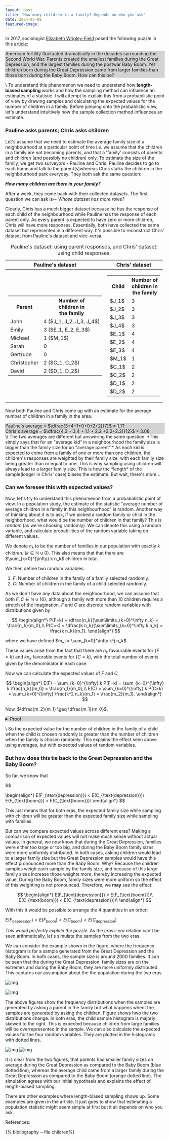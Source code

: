 ```yaml
---
layout: post
title: "How many children in a family? Depends on who you ask"
date: 2024-05-08
featured-image:
---
```


In 2017, sociologist [Elizabeth Wrigley-Field](https://cla.umn.edu/about/directory/profile/ewf) posed the following puzzle in this [article](https://www.edge.org/response-detail/27022):

<div style="background-color: lightgrey" id="text_block">
American fertility fluctuated dramatically in the decades surrounding the Second World War. Parents created the smallest families during the Great Depression, and the largest families during the postwar Baby Boom. Yet children born during the Great Depression came from larger families than those born during the Baby Boom. How can this be?
</div>

\\
To understand this phenomenon we need to understand how **length-biased sampling** works and how the sampling method can influence an estimates of a statistic. I will attempt to explain this from a probabilistic point of view by drawing samples and calculating the expected values for the number of children in a family. Before jumping onto the probablistic view, let's understand intuitively how the sample collection method influences an estimate.

### Pauline asks parents; Chris asks children

Let's assume that we need to estimate the average family size of a neighbourhood at a particular point of time i.e. we assume that the children in a family are not becoming parents, and that a 'family' consists of parents and children (and possibly no children) only. To estimate the size of the family, we get two surveyors - Pauline and Chris. Pauline decides to go to each home and talk to the parent(s)whereas Chris stalks the children in the neighbourhood park everyday. They both ask the same question:

**_How many children are there in your family?_**

After a week, they come back with their collected datasets. The first question we can ask is-- _Whose dataset has more rows?_

Clearly, Chris has a much bigger dataset because he has the response of each child of the neighbourhood while Pauline has the response of each parent only. As every parent is expected to have zero or more children, Chris will have more responses. Essentially, both have collected the same dataset but represented in a different way. It's possible to reconstruct Chris' dataset from Pauline's dataset and vice-versa.

<table>
<caption>Pauline's dataset: using parent responses, and
Chris' dataset: using child responses.</caption>
<thead>
<tr><th >Pauline's dataset</th><th>Chris' dataset</th></tr>
</thead>
<tbody>
<tr><td>
<table >
<tr><th >Parent</th><th> Number of <br>children in<br> the family</th></tr>

<tr><td>John</td><td>4 ($J_1, J_2, J_3, J_4$) </td></tr>
<tr><td>Emily</td><td>3 ($E_1, E_2, E_3$)</td></tr>
<tr><td>Michael</td><td> 1 ($M_1$)</td></tr>
<tr><td>Sarah</td><td> 0</td></tr>
<tr><td>Gertrude</td><td>0</td></tr>
<tr><td>Christopher</td><td>2 ($C_1, C_2$)</td></tr>
<tr><td>David</td><td>2 ($D_1, D_2$) </td></tr>
</table>
</td>
<td>
<table>
<tr><th >Child </th><th> Number of <br>children in<br> the family</th></tr>
<tr><td>$J_1$</td><td>3</td></tr>
<tr><td>$J_2$</td><td>3</td></tr>
<tr><td>$J_3$</td><td>3</td></tr>
<tr><td>$J_4$</td><td>3</td></tr>
<tr><td>$E_1$</td><td>4</td></tr>
<tr><td> $E_2$</td><td>4</td></tr>
<tr><td> $E_3$</td><td>4</td></tr>
<tr><td> $M_1$</td><td>1</td></tr>
<tr><td> $C_1$</td><td>2</td></tr>
<tr><td> $C_2$</td><td>2</td></tr>
<tr><td> $D_1$</td><td>2</td></tr>
<tr><td> $D_2$</td><td>2</td></tr>
</table>
</td></tr>
</tbody>
</table>

Now both Pauline and Chris come up with an estimate for the average number of children in a family in the area.

<div style="background-color: lightgrey" id="text_block">
Pauline's average = $\dfrac{3+4+1+0+0+2+2}{7}$ = 1.71
<br>
Chris's average = $\dfrac{4.3 + 3.4 + 1.1 + 2.2 +2.2+2.2}{12}$ = 3.08
</div>
\\
The two averages are different but answering the same question. *This simply says that for an "average kid" in a neighbourhood the family size is bigger than the family size for an "average parent".* As each kid is expected to come from a family of one or more than one children, the children's responses are weighted by their family size, with each family size being greater than or equal to one. This is why sampling using children will always lead to a larger family size. This is how the *length* of the sample(longer in Chris' case) biases the estimate. But wait, there's more...

### Can we foresee this with expected values?

Now, let's try to understand this phenomenon from a probabalistic point of view. In a population study, the estimate of the statistic "average number of average children in a family in this neighbourhood" is random. Another way of thinking about it is to ask, if we picked a random family or child in the neighborhood, what would be the number of children in that family? This is _random_ (as we're choosing randomly). We can denote this using a random variable, and calculate probabilities of the random variable taking on different values.

We denote $n_k$ to be the number of families in our population with exactly $k$ children. ($k \in \mathbb{N}\cup{0}$). This also means that that there are $\sum_{k=0}^{\infty} k n_k$ children in total.

We then define two random variables:

1. $F$: Number of children in the family of a family selected randomly.
2. $C$: Number of children in the family of a child selected randomly.

As we don't have any data about the neighbourhood, we can assume that both $F, C \in \mathbb{N}\cup \{0\}$, although a family with more than 10 children requires a stretch of the imagination. $F$ and $C$ are discrete random variables with distributions given by

$$
\begin{align*}
    P(F=k) = \dfrac{n_k}{\sum\limits_{k=0}^\infty n_k} = \frac{n_k}{m_0},\\
    P(C=k) = \dfrac{k n_k}{\sum\limits_{k=0}^\infty k n_k} = \frac{k n_k}{m_1}.
\end{align*}
$$

where we have defined $m_j = \sum_{k=0}^\infty k^j n_k$.

These values arise from the fact that there are $n_k$ favourable events for $\{F=k\}$ and $kn_k$ favorable events for $\{C=k\}$, with the total number of events given by the denominator in each case.

Now we can calculate the expected values of $F$ and $C$,

$$
\begin{align*}
    E(F) = \sum_{k=0}^{\infty} k P(F=k) = \sum_{k=0}^{\infty} k \frac{n_k}{m_0} = \frac{m_1}{m_0},\\
    E(C) = \sum_{k=0}^{\infty} k P(C=k) = \sum_{k=0}^{\infty} \frac{k^2 n_k}{m_1} = \frac{m_2}{m_1}.
\end{align*}
$$

Now, $\dfrac{m_2}{m_1} \geq \dfrac{m_1}{m_0}$,

<div style="background-color: lightgrey" id="text_block">

<details close>
  <summary>Proof</summary>
We will prove this by induction.
It's clearly true for $q=1$, let's assume it's true for $q$, i.e.

$$
\begin{align}
&\frac{m_2^q}{m_1^q} - \frac{m_1^q}{m_0^q} = \frac {\sum\limits_{k=0}^q k^2 n_k}{\sum\limits_{k=0}^q k n_k} \geq \frac{\sum\limits_{k=0}^q k n_k}{\sum\limits_{k=0}^q n_k}\\
\implies & m_2^q m_0^q  - (m_1^q)^2  \geq 0.
\end{align}
$$

Now for $q+1$, and using the above expression,

$$
\begin{align*}
&\frac{m_2^{q+1}}{m_1^{q+1}} - \frac{m_1^{q+1}}{m_0^{q+1}}  = \frac{m_2^q + (q+1)^2n_{q+1}}{m_1^q + (q+1)n_{q+1}} - \frac{m_1^q + (q+1)n_{q+1}}{m_0^q + n_{q+1}}\\
& = \frac{m_2^q m_0^q + (q+1)^2 n_{q+1}m_0^q + m_2^q n_{q+1} + (q+1)^2 n_{q+1}^2 - (m_1^q)^2  - (q+1)^2 n_{q+1}^2 - 2m_1^q (q+1)n_{q+1}}{m_1^{q+1} m_0^{q+1}}\\
& \geq \frac{(q+1)^2 n_{q+1}m_0^q  + m_2^q n_{q+1} - 2m_1^q (q+1)n_{q+1}}{m_1^{q+1} m_0^{q+1}}\\
& = \frac{n_{q+1} [m^2_q + (q+1)^2 m_0^q - 2m_1^q(q+1)]}{m_1^{q+1} m_0^{q+1}}.
\end{align*}
$$

In the numerator of the above expression, coefficient of $n_k$ for $k=0...q$, is given by

$$
k^2 + (q+1) [(q+1) - 2k]
$$

which is positive for all $k = 0...q$ and $q \geq 2 $. Therefore, we get,

$$
\begin{align*}
\frac{m_2^{q+1}}{m_1^{q+1}} - \frac{m_1^{q+1}}{m_0^{q+1}} \geq 0.
\end{align*}
$$

</details>
</div>

\\
So the expected value for the number of children in the family of a child when the child is chosen randomly is greater than the number of children when the family is chosen randomly. This explains the effect seen above using averages, but with expected values of random variables.

### But how does this tie back to the Great Depression and the Baby Boom?

So far, we know that

$$

\begin{align*}
E(F_{\text{depression}}) < E(C_{\text{depression}})\\
E(F_{\text{boom}}) < E(C_{\text{boom}})\\
\end{align*}
$$

This just means that for both eras, the expected family size while sampling with children will be greater than the expected family size while sampling with families.

But can we compare expected values across different eras? Making a comparison of expected values will not make much sense without actual values. In general, we now know that during the Great Depression, families were either too large or too big, and during the Baby Boom family sizes were more uniformly distributed.
In both cases, asking children would lead to a larger family size but the Great Depression samples would have this effect pronounced more than the Baby Boom. Why? Because the children samples weigh each sample by the family size, and because of this large family sizes increase those weights more, thereby increasing the expected value. During the Baby Boom, family sizes were more uniform so the effect of this weighting is not pronounced.
Therefore, we **may** see the effect:

$$
\begin{align*}
E(F_{\text{depression}}) < E(F_{\text{boom}})\\
E(C_{\text{boom}}) < E(C_{\text{depression}})\\
\end{align*}
$$

With this it would be possible to arrange the 4 quantities in an order:

$E(F_{\text{depression}}) < E(F_{\text{boom}}) < E(C_{\text{boom}}) < E(C_{\text{depression}})$

_This would perfectly explain the puzzle._ As the _cross-era_ relation can't be seen arithmetically, let's simulate the samples from the two eras.

We can consider the example shown in the figure, where the frequency histogram is for a sample generated from the Great Depression and the Baby Boom. In both cases, the sample size is around 2000 families. It can be seen that the during the Great Depression, family sizes are on the extremes and during the Baby Boom, they are more uniformly distributed. This captures our assumption about the the population during the two eras.

![img](/img/dep_samp.png)

![img](/img/boom_samp.png)

The above figures show the frequency distributions when the samples are generated by asking a parent in the family but what happens whent the samples are generated by asking the children. Figure shows hwo the two distributions change. In both eras, the child sample histogram is majorly skewed to the right. This is expected because children from large families will be overrepresented in the sample. We can also calculate the expected values for the four random variables. They are plotted in the histograms with dotted lines.

![img](/img/gd_fam_child_sampling.png)
![img](/img/boom_fam_child_sampling.png)

It is clear from the two figures, that parents had smaller family sizes on average during the Great Depression as compared to the Baby Boom (blue dotted line), whereas the average child came from a larger family during the Great Depression as compared to the Baby Boom (orange dotted line). The simulation agrees with our initial hypothesis and explains the effect of length-biased sampling.

There are other examples where length-biased sampling shows up. Some examples are given in the article. It just goes to show that estimating a population statistic might seem simple at first but it all depends on who you ask.

References:

{% bibliography --file children%}
